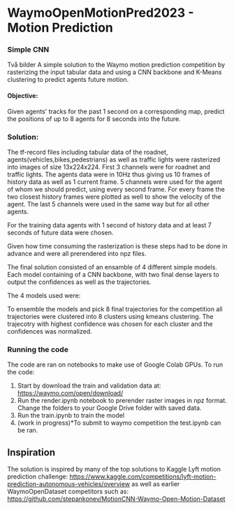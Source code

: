 # WaymoOpenMotionPred2023 - Motion Prediction
### Simple CNN
Två bilder
A simple solution to the Waymo motion prediction competition by rasterizing the input tabular data and using a CNN backbone and K-Means clustering to predict agents future motion.

#### Objective:
Given agents' tracks for the past 1 second on a corresponding map, predict the positions of up to 8 agents for 8 seconds into the future. 

### Solution:
The tf-record files including tabular data of the roadnet, agents(vehicles,bikes,pedestrians) as well as traffic lights were rasterized into images of size 13x224x224. 
First 3 channels were for roadnet and traffic lights.
The agents data were in 10Hz thus giving us 10 frames of history data as well as 1 current frame.
5 channels were used for the agent of whom we should predict, using every second frame. For every frame the two closest history frames were plotted as well to show the velocity of the agent.
The last 5 channels were used in the same way but for all other agents.

For the training data agents with 1 second of history data and at least 7 seconds of future data were chosen.

Given how time consuming the rasterization is these steps had to be done in advance and were all prerendered into npz files.

The final solution consisted of an ensamble of 4 different simple models.
Each model containing of a CNN backbone, with two final dense layers to output the confidences as well as the trajectories.

The 4 models used were:

To ensemble the models and pick 8 final trajectories for the competition all trajectories were clustered into 8 clusters using kmeans clustering. The trajecotry with highest confidence was chosen for each cluster and the confidences was normalized.

### Running the code

The code are ran on notebooks to make use of Google Colab GPUs. 
To run the code: 
1. Start by download the train and validation data at: https://waymo.com/open/download/
2. Run the render.ipynb notebook to prerender raster images in npz format. Change the folders to your Google Drive folder with saved data.
3. Run the train.ipynb to train the model
4. (work in progress)*To submit to waymo competition the test.ipynb can be ran.

## Inspiration

The solution is inspired by many of the top solutions to Kaggle Lyft motion prediction challenge: https://www.kaggle.com/competitions/lyft-motion-prediction-autonomous-vehicles/overview
as well as earlier WaymoOpenDataset competitors such as: https://github.com/stepankonev/MotionCNN-Waymo-Open-Motion-Dataset
